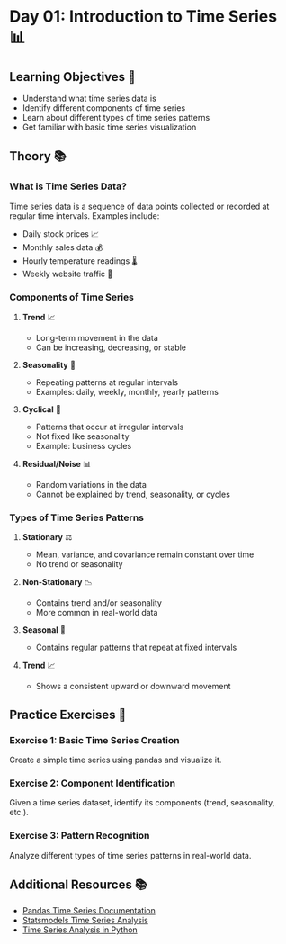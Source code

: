 # Day 01: Introduction to Time Series 📊

## Learning Objectives 🎯
- Understand what time series data is
- Identify different components of time series
- Learn about different types of time series patterns
- Get familiar with basic time series visualization

## Theory 📚

### What is Time Series Data?
Time series data is a sequence of data points collected or recorded at regular time intervals. Examples include:
- Daily stock prices 📈
- Monthly sales data 💰
- Hourly temperature readings 🌡️
- Weekly website traffic 📱

### Components of Time Series
1. **Trend** 📈
   - Long-term movement in the data
   - Can be increasing, decreasing, or stable

2. **Seasonality** 🔄
   - Repeating patterns at regular intervals
   - Examples: daily, weekly, monthly, yearly patterns

3. **Cyclical** 🔁
   - Patterns that occur at irregular intervals
   - Not fixed like seasonality
   - Example: business cycles

4. **Residual/Noise** 📊
   - Random variations in the data
   - Cannot be explained by trend, seasonality, or cycles

### Types of Time Series Patterns
1. **Stationary** ⚖️
   - Mean, variance, and covariance remain constant over time
   - No trend or seasonality

2. **Non-Stationary** 📉
   - Contains trend and/or seasonality
   - More common in real-world data

3. **Seasonal** 🌸
   - Contains regular patterns that repeat at fixed intervals

4. **Trend** 📈
   - Shows a consistent upward or downward movement

## Practice Exercises 🎯

### Exercise 1: Basic Time Series Creation
Create a simple time series using pandas and visualize it.

### Exercise 2: Component Identification
Given a time series dataset, identify its components (trend, seasonality, etc.).

### Exercise 3: Pattern Recognition
Analyze different types of time series patterns in real-world data.

## Additional Resources 📚
- [Pandas Time Series Documentation](https://pandas.pydata.org/docs/user_guide/timeseries.html)
- [Statsmodels Time Series Analysis](https://www.statsmodels.org/stable/tsa.html)
- [Time Series Analysis in Python](https://machinelearningmastery.com/time-series-analysis-in-python/) 